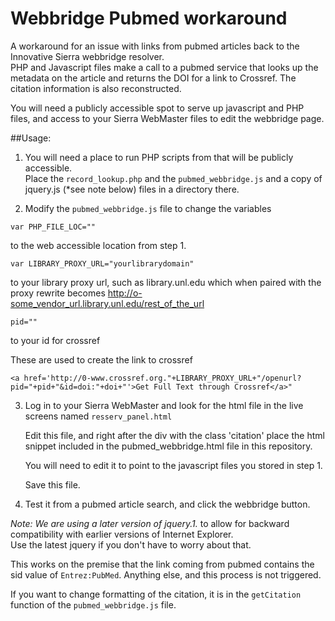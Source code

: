 # Webbridge Pubmed workaround

A workaround for an issue with links from pubmed articles back to the Innovative Sierra webbridge resolver.  
PHP and Javascript files make a call to a pubmed service that looks up the metadata on the article and returns
the DOI for a link to Crossref.  The citation information is also reconstructed.

You will need a publicly accessible spot to serve up javascript and PHP files, and access to your Sierra WebMaster files
to edit the webbridge page.

##Usage:

1. You will need a place to run PHP scripts from that will be publicly accessible.  
Place the `record_lookup.php` and the `pubmed_webbridge.js` and a copy of jquery.js (*see note below) files in a directory there.

2. Modify the `pubmed_webbridge.js` file to change the variables

  `var PHP_FILE_LOC=""`

  to the web accessible location from step 1.  
   
  `var LIBRARY_PROXY_URL="yourlibrarydomain"`
  
  to your library proxy url, such as library.unl.edu which when paired with the proxy rewrite becomes
  http://o-some_vendor_url.library.unl.edu/rest_of_the_url
  
  `pid=""`
  
  to your id for crossref
  
  These are used to create the link to crossref 
  
  `<a href='http://0-www.crossref.org."+LIBRARY_PROXY_URL+"/openurl?pid="+pid+"&id=doi:"+doi+"'>Get Full Text through Crossref</a>"`

3.  Log in to your Sierra WebMaster and look for the html file in the live screens named `resserv_panel.html`

    Edit this file, and right after the div with the class 'citation' place the html snippet included in the pubmed_webbridge.html
    file in this repository.  
    
    You will need to edit it to point to the javascript files you stored in step 1.
    
    Save this file.
    
4. Test it from a pubmed article search, and click the webbridge button.


*Note: We are using a later version of jquery.1.*  to allow for backward compatibility with earlier versions of Internet Explorer.  
Use the latest jquery if you don't have to worry about that.

This works on the premise that the link coming from pubmed contains the sid value of `Entrez:PubMed`.  Anything else, and this process is not triggered.

If you want to change formatting of the citation, it is in the `getCitation` function of the `pubmed_webbridge.js` file.  

